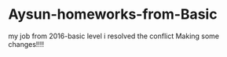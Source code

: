 # Aysun-homeworks-from-Basic
my job from 2016-basic level 
i resolved the conflict
  Making some changes!!!!
